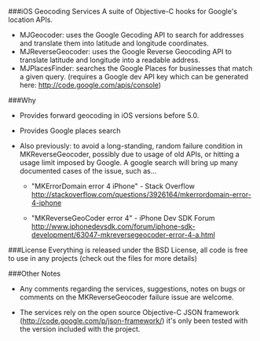 ###iOS Geocoding Services 
A suite of Objective-C hooks for Google's location APIs.

- MJGeocoder: uses the Google Gecoding API to search for addresses and translate them into latitude and longitude coordinates.
- MJReverseGeocoder: uses the Google Reverse Geocoding API to translate latitude and longitude into a readable address.
- MJPlacesFinder: searches the Google Places for businesses that match a given query. (requires a Google dev API key which can be generated here: <http://code.google.com/apis/console>)


###Why
- Provides forward geocoding in iOS versions before 5.0.
- Provides Google places search
- Also previously: to avoid a long-standing, random failure condition in MKReverseGeocoder, possibly due to usage of old APIs, or hitting a usage limit imposed by Google. A google search will bring up many documented cases of the issue, such as...

	- "MKErrorDomain error 4 iPhone" - Stack Overflow
<http://stackoverflow.com/questions/3926164/mkerrordomain-error-4-iphone>

	- "MKReverseGeoCoder error 4" - iPhone Dev SDK Forum
<http://www.iphonedevsdk.com/forum/iphone-sdk-development/63047-mkreversegeocoder-error-4-a.html>


###License
Everything is released under the BSD License, all code is free to use in any projects (check out the files for more details)



###Other Notes
- Any comments regarding the services, suggestions, notes on bugs or comments on the MKReverseGeocoder failure issue are welcome. 

- The services rely on the open source Objective-C JSON framework (<http://code.google.com/p/json-framework/>) it's only been tested with the version included with the project. 